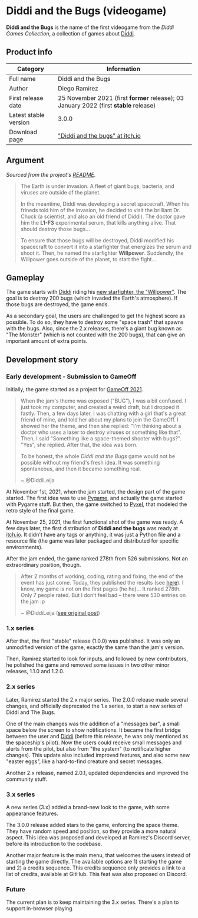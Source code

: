 # Diddi and the Bugs (videogame)

**Diddi and the Bugs** is the name of the first videogame from the _Diddi Games Collection_, a collection
of games about [Diddi](Diddi).

## Product info

| Category | Information |
|---|---|
| Full name | Diddi and the Bugs |
| Author | Diego Ramirez |
| First release date | 25 November 2021 (first **former** release); 03 January 2022 (first **stable** release) |
| Latest stable version | 3.0.0 |
| Download page | ["Diddi and the bugs" at itch.io](https://diddileija.itch.io/diddi-and-the-bugs) |

## Argument

_Sourced from the project's [README](https://github.com/DiddiLeija/diddi-and-the-bugs/blob/main/README.md#introduction)._

> The Earth is under invasion. A fleet of giant bugs, bacteria, and viruses are
> outside of the planet.
>
> In the meantime, Diddi was developing a secret spacecraft. When his frineds told him of
> the invasion, he decided to visit the brilliant Dr. Chuck (a scientist, and also
> an old friend of Diddi). The doctor gave him the **L1-F3** experimental serum, that kills anything
> alive. That should destroy those bugs...
>
> To ensure that those bugs will be destroyed, Diddi modified his spacecraft to convert it into a
> starfighter that energizes the serum and shoot it. Then, he named the starfighter **Willpower**.
> Suddendly, the Willpower goes outside of the planet, to start the fight...

## Gameplay

The game starts with [Diddi](Diddi) riding his [new starfighter, the "Willpower"](Willpower). The goal
is to destroy 200 bugs (which invaded the Earth's atmosphere). If those bugs are destroyed, the game ends.

As a secondary goal, the users are challenged to get the highest score as possible. To do so, they have to
destroy some "space trash" that spawns with the bugs. Also, since the 2.x releases, there's a giant bug known
as "The Monster" (which is not counted with the 200 bugs), that can give an important amount of extra points.

## Development story

<!-- Note: Special quotes from me (from never-released pages from my diary) are below! Take note! -->

### Early development - Submission to GameOff

Initially, the game started as a project for [GameOff 2021](https://itch.io/jam/game-off-2021).

> When the jam's theme was exposed ("BUG"), I was a bit confused. I just took my computer, and created
> a weird draft, but I dropped it fastly. Then, a few days later, I was chatting
> with a girl that's a great friend of mine, and told her about my plans to join the GameOff. I showed her
> the theme, and then she replied: "I'm thinking about a doctor who uses a laser to destroy viruses or something
> like that". Then, I said "Something like a space-themed shooter with bugs?". "Yes", she replied. After that, the idea was born.
>
> To be honest, the whole _Diddi and the Bugs_ game would not be possible without my friend's fresh idea.
> It was something spontaneous, and then it became something real.
>
> ~ @DiddiLeija

At November 1st, 2021, when the jam started, the design part of the game started. The first idea was to use
[Pygame](https://pygame.org), and actually the game started with Pygame stuff. But then, the game switched
to [Pyxel](https://github.com/kitao/pyxel), that modeled the retro style of the final game.

At November 25, 2021, the first functional shot of the game was ready. A few days later, the first distribution
of **Diddi and the bugs** was ready at [itch.io](https://diddileija.itch.io/diddi-and-the-bugs). It didn't have
any tags or anything, it was just a Python file and a resource file (the game was later packaged and distributed
for specific environments).

After the jam ended, the game ranked 278th from 526 submissions. Not an extraordinary position, though.

> After 2 months of working, coding, rating and fixing, the end of the event has just come.
> Today, they published the results (see [here](https://itch.io/jam/game-off-2021/results)). I know, my game
> is not on the first pages (he he)… It ranked 278th. Only 7 people rated. But I don’t feel bad – there were
> 530 entries on the jam :p
>
> ~ @DiddiLeija ([see original post](https://diddileija.github.io/diary/2022-01-03))

### 1.x series

After that, the first "stable" release (1.0.0) was published. It was only an unmodified version of the game,
exactly the same than the jam's version.

Then, Ramirez started to look for inputs, and followed by new contributors, he polished the game and removed
some issues in two other minor releases, 1.1.0 and 1.2.0.

### 2.x series

Later, Ramirez started the 2.x major series. The 2.0.0 release made several changes, and officially
deprecated the 1.x series, to start a new series of Diddi and The Bugs.

One of the main changes was the addition of a "messages bar", a small space below the screen to show notifications. It became
the first bridge between the user and [Diddi](Diddi) (before this release, he was only mentioned as the spaceship's pilot). Now
the users could receive small messages and alerts from the pilot, but also from "the system" (to notificate higher changes).
This update also included improved features, and also some new "easter eggs", like a hard-to-find creature and secret messages.

Another 2.x release, named 2.0.1, updated dependencies and improved the community stuff.

### 3.x series

A new series (3.x) added a brand-new look to the game, with some appearance features.

The 3.0.0 release added stars to the game, enforcing the space theme. They have random speed and position, so they provide a more
natural aspect. This idea was proposed and developed at Ramirez's Discord server, before its introduction to the codebase.

Another major feature is the main menu, that welcomes the users instead of starting the game directly. The available options are
1\) starting the game and 2) a credits sequence. This credits sequence only provides a link to a list of credits, available at GitHub.
This feat was also proposed on Discord.

### Future

The current plan is to keep maintaining the 3.x series. There's a plan to support in-browser playing.

